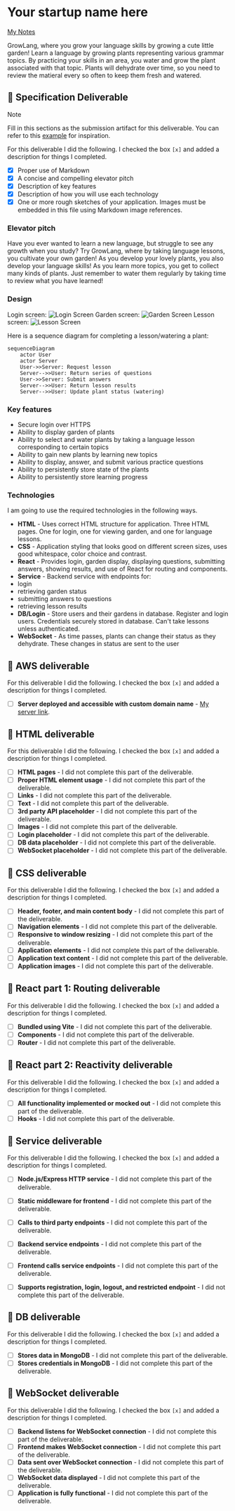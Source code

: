 # Your startup name here

[My Notes](notes.md)

GrowLang, where you grow your language skills by growing a cute little garden! Learn a language by growing plants representing various grammar topics. By practicing your skills in an area, you water and grow the plant associated with that topic. Plants will dehydrate over time, so you need to review the matieral every so often to keep them fresh and watered. 

## 🚀 Specification Deliverable

> [!NOTE]
>  Fill in this sections as the submission artifact for this deliverable. You can refer to this [example](https://github.com/webprogramming260/startup-example/blob/main/README.md) for inspiration.

For this deliverable I did the following. I checked the box `[x]` and added a description for things I completed.

- [x] Proper use of Markdown
- [x] A concise and compelling elevator pitch
- [x] Description of key features
- [x] Description of how you will use each technology
- [x] One or more rough sketches of your application. Images must be embedded in this file using Markdown image references.

### Elevator pitch

Have you ever wanted to learn a new language, but struggle to see any growth when you study? Try GrowLang, where by taking language lessons, you cultivate your own garden! As you develop your lovely plants, you also develop your language skills! As you learn more topics, you get to collect many kinds of plants. Just remember to water them regularly by taking time to review what you have learned! 

### Design
Login screen:
![Login Screen](login-screen.png)
Garden screen:
![Garden Screen](garden-screen.png)
Lesson screen:
![Lesson Screen](lesson-screen.png)

Here is a sequence diagram for completing a lesson/watering a plant:

```mermaid
sequenceDiagram
    actor User
    actor Server
    User->>Server: Request lesson
    Server-->>User: Return series of questions
    User->>Server: Submit answers
    Server-->>User: Return lesson results
    Server-->>User: Update plant status (watering)
```

### Key features

- Secure login over HTTPS
- Ability to display garden of plants
- Ability to select and water plants by taking a language lesson corresponding to certain topics
- Ability to gain new plants by learning new topics
- Ability to display, answer, and submit various practice questions
- Ability to persistently store state of the plants
- Ability to persistently store learning progress

### Technologies

I am going to use the required technologies in the following ways.

- **HTML** - Uses correct HTML structure for application. Three HTML pages. One for login, one for viewing garden, and one for language lessons.
- **CSS** - Application styling that looks good on different screen sizes, uses good whitespace, color choice and contrast.
- **React** - Provides login, garden display, displaying questions, submitting answers, showing results, and use of React for routing and components.
- **Service** - Backend service with endpoints for:
 - login
 - retrieving garden status
 - submitting answers to questions
 - retrieving lesson results
- **DB/Login** - Store users and their gardens in database. Register and login users. Credentials securely stored in database. Can't take lessons unless authenticated.
- **WebSocket** - As time passes, plants can change their status as they dehydrate. These changes in status are sent to the user

## 🚀 AWS deliverable

For this deliverable I did the following. I checked the box `[x]` and added a description for things I completed.

- [ ] **Server deployed and accessible with custom domain name** - [My server link](https://yourdomainnamehere.click).

## 🚀 HTML deliverable

For this deliverable I did the following. I checked the box `[x]` and added a description for things I completed.

- [ ] **HTML pages** - I did not complete this part of the deliverable.
- [ ] **Proper HTML element usage** - I did not complete this part of the deliverable.
- [ ] **Links** - I did not complete this part of the deliverable.
- [ ] **Text** - I did not complete this part of the deliverable.
- [ ] **3rd party API placeholder** - I did not complete this part of the deliverable.
- [ ] **Images** - I did not complete this part of the deliverable.
- [ ] **Login placeholder** - I did not complete this part of the deliverable.
- [ ] **DB data placeholder** - I did not complete this part of the deliverable.
- [ ] **WebSocket placeholder** - I did not complete this part of the deliverable.

## 🚀 CSS deliverable

For this deliverable I did the following. I checked the box `[x]` and added a description for things I completed.

- [ ] **Header, footer, and main content body** - I did not complete this part of the deliverable.
- [ ] **Navigation elements** - I did not complete this part of the deliverable.
- [ ] **Responsive to window resizing** - I did not complete this part of the deliverable.
- [ ] **Application elements** - I did not complete this part of the deliverable.
- [ ] **Application text content** - I did not complete this part of the deliverable.
- [ ] **Application images** - I did not complete this part of the deliverable.

## 🚀 React part 1: Routing deliverable

For this deliverable I did the following. I checked the box `[x]` and added a description for things I completed.

- [ ] **Bundled using Vite** - I did not complete this part of the deliverable.
- [ ] **Components** - I did not complete this part of the deliverable.
- [ ] **Router** - I did not complete this part of the deliverable.

## 🚀 React part 2: Reactivity deliverable

For this deliverable I did the following. I checked the box `[x]` and added a description for things I completed.

- [ ] **All functionality implemented or mocked out** - I did not complete this part of the deliverable.
- [ ] **Hooks** - I did not complete this part of the deliverable.

## 🚀 Service deliverable

For this deliverable I did the following. I checked the box `[x]` and added a description for things I completed.

- [ ] **Node.js/Express HTTP service** - I did not complete this part of the deliverable.
- [ ] **Static middleware for frontend** - I did not complete this part of the deliverable.
- [ ] **Calls to third party endpoints** - I did not complete this part of the deliverable.
- [ ] **Backend service endpoints** - I did not complete this part of the deliverable.
- [ ] **Frontend calls service endpoints** - I did not complete this part of the deliverable.
- [ ] **Supports registration, login, logout, and restricted endpoint** - I did not complete this part of the deliverable.


## 🚀 DB deliverable

For this deliverable I did the following. I checked the box `[x]` and added a description for things I completed.

- [ ] **Stores data in MongoDB** - I did not complete this part of the deliverable.
- [ ] **Stores credentials in MongoDB** - I did not complete this part of the deliverable.

## 🚀 WebSocket deliverable

For this deliverable I did the following. I checked the box `[x]` and added a description for things I completed.

- [ ] **Backend listens for WebSocket connection** - I did not complete this part of the deliverable.
- [ ] **Frontend makes WebSocket connection** - I did not complete this part of the deliverable.
- [ ] **Data sent over WebSocket connection** - I did not complete this part of the deliverable.
- [ ] **WebSocket data displayed** - I did not complete this part of the deliverable.
- [ ] **Application is fully functional** - I did not complete this part of the deliverable.
